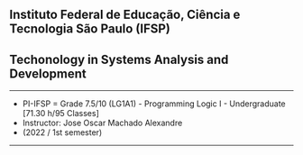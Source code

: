 ##  Instituto Federal de Educação, Ciência e Tecnologia São Paulo (IFSP)
##  Techonology in Systems Analysis and Development
------------------------------------------------------------------------------------------------
* PI-IFSP = Grade 7.5/10 (LG1A1) - Programming Logic I - Undergraduate [71.30 h/95 Classes]    
* Instructor: Jose Oscar Machado Alexandre                                                     
* (2022 / 1st semester)                                                                        
------------------------------------------------------------------------------------------------

